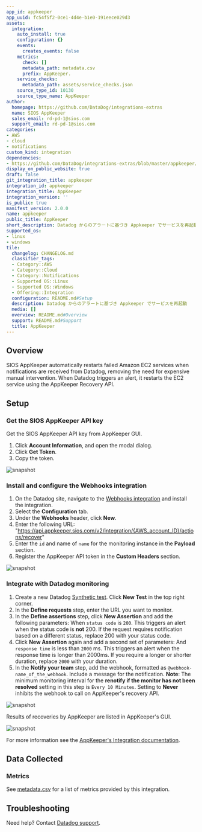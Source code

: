 ```yaml
---
app_id: appkeeper
app_uuid: fc54f5f2-0ce1-4d4e-b1e0-191eece029d3
assets:
  integration:
    auto_install: true
    configuration: {}
    events:
      creates_events: false
    metrics:
      check: []
      metadata_path: metadata.csv
      prefix: AppKeeper.
    service_checks:
      metadata_path: assets/service_checks.json
    source_type_id: 10130
    source_type_name: AppKeeper
author:
  homepage: https://github.com/DataDog/integrations-extras
  name: SIOS AppKeeper
  sales_email: rd-pd-1@sios.com
  support_email: rd-pd-1@sios.com
categories:
- AWS
- cloud
- notifications
custom_kind: integration
dependencies:
- https://github.com/DataDog/integrations-extras/blob/master/appkeeper/README.md
display_on_public_website: true
draft: false
git_integration_title: appkeeper
integration_id: appkeeper
integration_title: AppKeeper
integration_version: ''
is_public: true
manifest_version: 2.0.0
name: appkeeper
public_title: AppKeeper
short_description: Datadog からのアラートに基づき Appkeeper でサービスを再起動
supported_os:
- linux
- windows
tile:
  changelog: CHANGELOG.md
  classifier_tags:
  - Category::AWS
  - Category::Cloud
  - Category::Notifications
  - Supported OS::Linux
  - Supported OS::Windows
  - Offering::Integration
  configuration: README.md#Setup
  description: Datadog からのアラートに基づき Appkeeper でサービスを再起動
  media: []
  overview: README.md#Overview
  support: README.md#Support
  title: AppKeeper
---
```


<!--  SOURCED FROM https://github.com/DataDog/integrations-extras -->


## Overview

SIOS AppKeeper automatically restarts failed Amazon EC2 services when notifications are received from Datadog, removing the need for expensive manual intervention. When Datadog triggers an alert, it restarts the EC2 service using the AppKeeper Recovery API.

## Setup

### Get the SIOS AppKeeper API key

Get the SIOS AppKeeper API key from AppKeeper GUI.

1. Click **Account Information**, and open the modal dialog.
2. Click **Get Token**.
3. Copy the token.

![snapshot][1]

### Install and configure the Webhooks integration

1. On the Datadog site, navigate to the [Webhooks integration][2] and install the integration.
2. Select the **Configuration** tab.
3. Under the **Webhooks** header, click **New**.
4. Enter the following URL: "https://api.appkeeper.sios.com/v2/integration/{AWS_account_ID}/actions/recover"
5. Enter the `id` and name of `name` for the monitoring instance in the **Payload** section.
3. Register the AppKeeper API token in the **Custom Headers** section.

![snapshot][3]

### Integrate with Datadog monitoring

1. Create a new Datadog [Synthetic test][4]. Click **New Test** in the top right corner.
2. In the **Define requests** step, enter the URL you want to monitor.
3. In the **Define assertions** step, click **New Assertion** and add the following parameters: When `status code` is `200`. This triggers an alert when the status code is **not** 200. If the request requires notification based on a different status, replace 200 with your status code.
4. Click **New Assertion** again and add a second set of parameters: And `response time` is less than `2000` ms. This triggers an alert when the response time is longer than 2000ms. If you require a longer or shorter duration, replace `2000` with your duration.
5. In the **Notify your team** step, add the webhook, formatted as `@webhook-name_of_the_webhook`. Include a message for the notification. **Note**: The minimum monitoring interval for the **renotify if the monitor has not been resolved** setting in this step is `Every 10 Minutes`. Setting to **Never** inhibits the webhook to call on AppKeeper's recovery API.

![snapshot][5]

Results of recoveries by AppKeeper are listed in AppKeeper's GUI.

![snapshot][6]

For more information see the [AppKeeper's Integration documentation][7].

## Data Collected

### Metrics

See [metadata.csv][8] for a list of metrics provided by this integration.

## Troubleshooting

Need help? Contact [Datadog support][9].

[1]: https://raw.githubusercontent.com/DataDog/integrations-extras/master/appkeeper/images/get_token.jpg
[2]: https://app.datadoghq.com/account/settings#integrations/webhooks
[3]: https://raw.githubusercontent.com/DataDog/integrations-extras/master/appkeeper/images/payload_header.jpg
[4]: https://app.datadoghq.com/synthetics/list
[5]: https://raw.githubusercontent.com/DataDog/integrations-extras/master/appkeeper/images/synthetic_test_params.png
[6]: https://raw.githubusercontent.com/DataDog/integrations-extras/master/appkeeper/images/history.jpg
[7]: https://sioscoati.zendesk.com/hc/en-us/articles/900000978443-Integration
[8]: https://github.com/DataDog/integrations-extras/blob/master/appkeeper/metadata.csv
[9]: https://docs.datadoghq.com/ja/help/